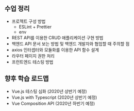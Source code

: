 ## 수업 정리

- 프로젝트 구성 방법
  - ESLint + Prettier
  - env
- REST API를 이용한 CRUD 애플리케이션 구현 방법
- 백엔드 API 문서 보는 방법 및 백엔드 개발자와 협업할 때 주의할 점
- axios 인터셉터와 모듈화를 이용한 API 함수 설계
- 라우터 페이지 권한 처리
- 프런트엔드 테스팅 방법

## 향후 학습 로드맵

- Vue.js 테스팅 심화 (2020년 상반기 예정)
- Vue.js with Typescript (2020년 상반기 예정)
- Vue Composition API (2020년 하반기 예정)